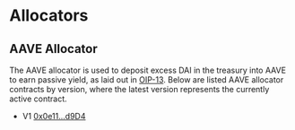# Allocators

## AAVE Allocator

The AAVE allocator is used to deposit excess DAI in the treasury into AAVE to earn
passive yield, as laid out in [OIP-13](https://snapshot.org/#/olympusdao.eth/proposal/QmRNXnfeJytnKomASszJGjrJRU4UWPDp3bppmiDM7CqrHH).
Below are listed AAVE allocator contracts by version, where the latest version
represents the currently active contract.

* V1 [0x0e11...d9D4](https://etherscan.io/address/0x0e1177e47151Be72e5992E0975000E73Ab5fd9D4)
